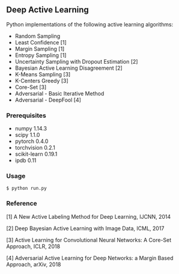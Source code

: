 ## Deep Active Learning

Python implementations of the following active learning algorithms:

- Random Sampling
- Least Confidence [1]
- Margin Sampling [1]
- Entropy Sampling [1]
- Uncertainty Sampling with Dropout Estimation [2]
- Bayesian Active Learning Disagreement [2]
- K-Means Sampling [3]
- K-Centers Greedy [3]
- Core-Set [3]
- Adversarial - Basic Iterative Method
- Adversarial - DeepFool [4]

### Prerequisites 
- numpy            1.14.3
- scipy            1.1.0
- pytorch          0.4.0
- torchvision      0.2.1
- scikit-learn     0.19.1
- ipdb             0.11

### Usage 

    $ python run.py

### Reference

[1] A New Active Labeling Method for Deep Learning, IJCNN, 2014

[2] Deep Bayesian Active Learning with Image Data, ICML, 2017

[3] Active Learning for Convolutional Neural Networks: A Core-Set Approach, ICLR, 2018

[4] Adversarial Active Learning for Deep Networks: a Margin Based Approach, arXiv, 2018
